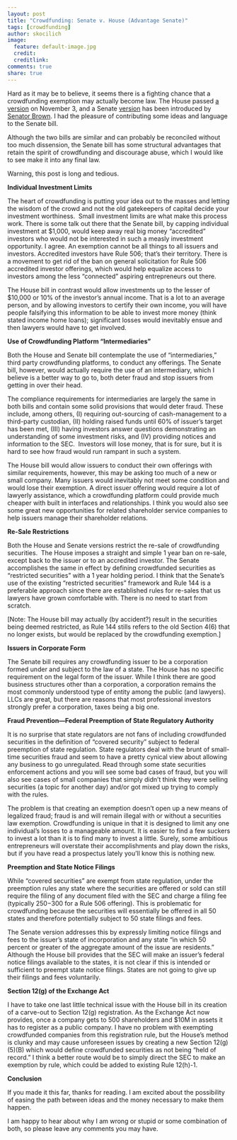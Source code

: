 ```yaml
---
layout: post
title: "Crowdfunding: Senate v. House (Advantage Senate)"
tags: [crowdfunding]
author: skocilich
image:
  feature: default-image.jpg
  credit: 
  creditlink: 
comments: true
share: true
---
```


<p class="big-text">Hard as it may be to believe, it seems there is a fighting chance that a crowdfunding exemption may actually become law. The House passed <a href="http://thomas.loc.gov/cgi-bin/query/D?c112:4:./temp/~c112xvFR9F::">a version</a> on November 3, and a Senate <a href="http://thomas.loc.gov/cgi-bin/query/z?c112:S.1791:">version</a> has been introduced by <a href="http://scottbrown.senate.gov/public/">Senator Brown</a>. I had the pleasure of contributing some ideas and language to the Senate bill.</p>

Although the two bills are similar and can probably be reconciled without too much dissension, the Senate bill has some structural advantages that retain the spirit of crowdfunding and discourage abuse, which I would like to see make it into any final law.

Warning, this post is long and tedious.

<strong>Individual Investment Limits</strong>

The heart of crowdfunding is putting your idea out to the masses and letting the wisdom of the crowd and not the old gatekeepers of capital decide your investment worthiness.  Small investment limits are what make this process work. There is some talk out there that the Senate bill, by capping individual investment at $1,000, would keep away real big money “accredited” investors who would not be interested in such a measly investment opportunity. I agree. An exemption cannot be all things to all issuers and investors. Accredited investors have Rule 506; that’s their territory. There is a movement to get rid of the ban on general solicitation for Rule 506 accredited investor offerings, which would help equalize access to investors among the less “connected” aspiring entrepreneurs out there.

The House bill in contrast would allow investments up to the lesser of $10,000 or 10% of the investor’s annual income. That is a lot to an average person, and by allowing investors to certify their own income, you will have people falsifying this information to be able to invest more money (think stated income home loans); significant losses would inevitably ensue and then lawyers would have to get involved.

<strong>Use of Crowdfunding Platform “Intermediaries”</strong>

Both the House and Senate bill contemplate the use of “intermediaries,” third party crowdfunding platforms, to conduct any offerings. The Senate bill, however, would actually require the use of an intermediary, which I believe is a better way to go to, both deter fraud and stop issuers from getting in over their head.

The compliance requirements for intermediaries are largely the same in both bills and contain some solid provisions that would deter fraud. These include, among others, (I) requiring out-sourcing of cash-management to a third-party custodian, (II) holding raised funds until 60% of issuer’s target has been met, (III) having investors answer questions demonstrating an understanding of some investment risks, and (IV) providing notices and information to the SEC.  Investors will lose money, that is for sure, but it is hard to see how fraud would run rampant in such a system.

The House bill would allow issuers to conduct their own offerings with similar requirements, however, this may be asking too much of a new or small company. Many issuers would inevitably not meet some condition and would lose their exemption. A direct issuer offering would require a lot of lawyerly assistance, which a crowdfunding platform could provide much cheaper with built in interfaces and relationships. I think you would also see some great new opportunities for related shareholder service companies to help issuers manage their shareholder relations.

<strong>Re-Sale Restrictions</strong>

Both the House and Senate versions restrict the re-sale of crowdfunding securities.  The House imposes a straight and simple 1 year ban on re-sale, except back to the issuer or to an accredited investor. The Senate accomplishes the same in effect by defining crowdfunded securities as “restricted securities” with a 1 year holding period. I think that the Senate’s use of the existing “restricted securities” framework and Rule 144 is a preferable approach since there are established rules for re-sales that us lawyers have grown comfortable with. There is no need to start from scratch.

[Note: The House bill may actually (by accident?) result in the securities being deemed restricted, as Rule 144 stills refers to the old Section 4(6) that no longer exists, but would be replaced by the crowdfunding exemption.]

<strong>Issuers in Corporate Form</strong>

The Senate bill requires any crowdfunding issuer to be a corporation formed under and subject to the law of a state. The House has no specific requirement on the legal form of the issuer. While I think there are good business structures other than a corporation, a corporation remains the most commonly understood type of entity among the public (and lawyers). LLCs are great, but there are reasons that most professional investors strongly prefer a corporation, taxes being a big one.

<strong>Fraud Prevention—Federal Preemption of State Regulatory Authority</strong><em></em>

It is no surprise that state regulators are not fans of including crowdfunded securities in the definition of “covered security” subject to federal preemption of state regulation. State regulators deal with the brunt of small-time securities fraud and seem to have a pretty cynical view about allowing any business to go unregulated. Read through some state securities enforcement actions and you will see some bad cases of fraud, but you will also see cases of small companies that simply didn’t think they were selling securities (a topic for another day) and/or got mixed up trying to comply with the rules.

The problem is that creating an exemption doesn’t open up a new means of legalized fraud; fraud is and will remain illegal with or without a securities law exemption. Crowdfunding is unique in that it is designed to limit any one individual’s losses to a manageable amount. It is easier to find a few suckers to invest a lot than it is to find many to invest a little. Surely, some ambitious entrepreneurs will overstate their accomplishments and play down the risks, but if you have read a prospectus lately you’ll know this is nothing new.

<strong>Preemption and State Notice Filings</strong><em></em>

While “covered securities” are exempt from state regulation, under the preemption rules any state where the securities are offered or sold can still require the filing of any document filed with the SEC and charge a filing fee (typically $250-$300 for a Rule 506 offering). This is problematic for crowdfunding because the securities will essentially be offered in all 50 states and therefore potentially subject to 50 state filings and fees.

The Senate version addresses this by expressly limiting notice filings and fees to the issuer’s state of incorporation and any state “in which 50 percent or greater of the aggregate amount of the issue are residents.” Although the House bill provides that the SEC will make an issuer’s federal notice filings available to the states, it is not clear if this is intended or sufficient to preempt state notice filings. States are not going to give up their filings and fees voluntarily.

<strong>Section 12(g) of the Exchange Act</strong><em></em>

I have to take one last little technical issue with the House bill in its creation of a carve-out to Section 12(g) registration. As the Exchange Act now provides, once a company gets to 500 shareholders and $10M in assets it has to register as a public company. I have no problem with exempting crowdfunded companies from this registration rule, but the House’s method is clunky and may cause unforeseen issues by creating a new Section 12(g)(5)(B) which would define crowdfunded securities as not being “held of record.” I think a better route would be to simply direct the SEC to make an exemption by rule, which could be added to existing Rule 12(h)-1.

<strong>Conclusion</strong>

If you made it this far, thanks for reading. I am excited about the possibility of easing the path between ideas and the money necessary to make them happen.

I am happy to hear about why I am wrong or stupid or some combination of both, so please leave any comments you may have.